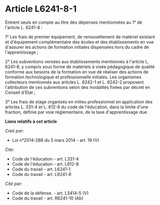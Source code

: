 # Article L6241-8-1

Entrent seuls en compte au titre des dépenses mentionnées au 1° de l'article L. 6241-8 : 

1° Les frais de premier équipement, de renouvellement de matériel existant et d'équipement complémentaire des écoles et des
établissements en vue d'assurer les actions de formation initiales dispensées hors du cadre de l'apprentissage ; 

2° Les subventions versées aux établissements mentionnés à l'article L. 6241-8, y compris sous forme de matériels à visée
pédagogique de qualité conforme aux besoins de la formation en vue de réaliser des actions de formation technologique et
professionnelle initiales. Les organismes collecteurs mentionnés aux articles L. 6242-1 et L. 6242-2 proposent l'attribution
de ces subventions selon des modalités fixées par décret en Conseil d'Etat ; 

3° Les frais de stage organisés en milieu professionnel en application des articles L. 331-4 et L. 612-8 du code de
l'éducation, dans la limite d'une fraction, définie par voie réglementaire, de la taxe d'apprentissage due.

**Liens relatifs à cet article**

_Créé par_:

  - Loi n°2014-288 du 5 mars 2014 - art. 19 (V)

_Cite_:

  - Code de l'éducation - art. L331-4
  - Code de l'éducation - art. L612-8
  - Code du travail - art. L6241-1
  - Code du travail - art. L6241-8

_Cité par_:

  - Code de la défense. - art. L3414-5 (V)
  - Code du travail - art. R6241-10 (Ab)
